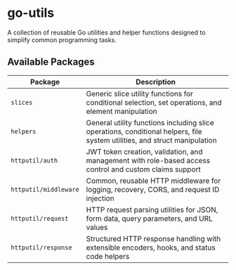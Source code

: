 # go-utils 

A collection of reusable Go utilities and helper functions designed to simplify common programming tasks.

## Available Packages

| Package                    | Description                                                                |
|----------------------------|----------------------------------------------------------------------------|
| `slices`                   | Generic slice utility functions for conditional selection, set operations, and element manipulation |
| `helpers`                  | General utility functions including slice operations, conditional helpers, file system utilities, and struct manipulation |
| `httputil/auth`            | JWT token creation, validation, and management with role-based access control and custom claims support |
| `httputil/middleware`      | Common, reusable HTTP middleware for logging, recovery, CORS, and request ID injection |
| `httputil/request`         | HTTP request parsing utilities for JSON, form data, query parameters, and URL values |
| `httputil/response`        | Structured HTTP response handling with extensible encoders, hooks, and status code helpers |